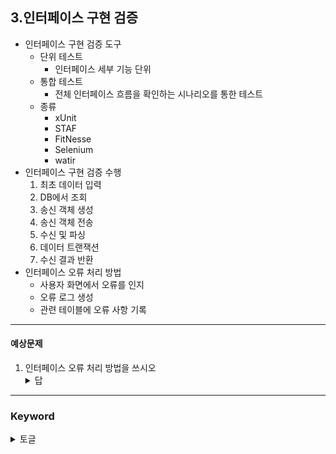 ## 3.인터페이스 구현 검증
- 인터페이스 구현 검증 도구
  - 단위 테스트
    - 인터페이스 세부 기능 단위
  - 통합 테스트
    - 전체 인터페이스 흐름을 확인하는 시나리오를 통한 테스트
  - 종류
    - xUnit
    - STAF
    - FitNesse
    - Selenium
    - watir
- 인터페이스 구현 검증 수행
    1. 최초 데이터 입력
    2. DB에서 조회
    3. 송신 객체 생성
    4. 송신 객체 전송
    5. 수신 및 파싱
    6. 데이터 트랜잭션
    7. 수신 결과 반환
- 인터페이스 오류 처리 방법
  - 사용자 화면에서 오류를 인지
  - 오류 로그 생성
  - 관련 테이블에 오류 사항 기록
---
#### 예상문제
1. 인터페이스 오류 처리 방법을 쓰시오
    <details>
        <summary>답</summary>
        1. 사용자 화면에서 오류를 인지하도록 구현 <br>
        2. 인터페이스 오류 로그 생성 <br>
        3. 인터페이스 관련 테이블에 오류 사항 기록
    </details>
---
### Keyword
<details>
    <summary>토글</summary>
    
</details>


